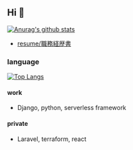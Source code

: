 ## Hi 👋

[![Anurag's github stats](https://github-readme-stats.vercel.app/api?username=ryo-1123&show_icons=true&theme=algolia)](https://github.com/anuraghazra/github-readme-stats)

 - [resume/職務経歴書](https://github.com/ryo-1123/resume)

### language

[![Top Langs](https://github-readme-stats.vercel.app/api/top-langs/?username=ryo-1123&layout=compact&theme=algolia)](https://github.com/anuraghazra/github-readme-stats)

#### work
  - Django, python, serverless framework
#### private
  - Laravel, terraform, react
<!--
**ryo-1123/ryo-1123** is a ✨ _special_ ✨ repository because its `README.md` (this file) appears on your GitHub profile.
-->
